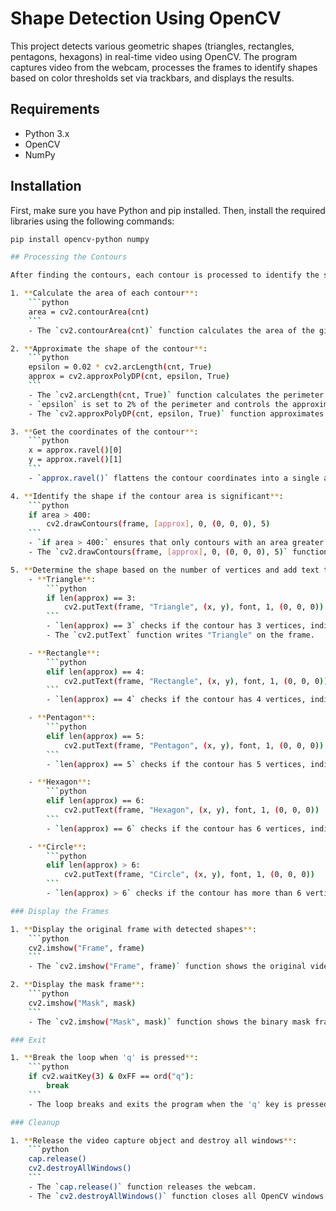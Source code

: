 # Shape Detection Using OpenCV

This project detects various geometric shapes (triangles, rectangles, pentagons, hexagons) in real-time video using OpenCV. The program captures video from the webcam, processes the frames to identify shapes based on color thresholds set via trackbars, and displays the results.

## Requirements

- Python 3.x
- OpenCV
- NumPy

## Installation

First, make sure you have Python and pip installed. Then, install the required libraries using the following commands:

```bash
pip install opencv-python numpy

## Processing the Contours

After finding the contours, each contour is processed to identify the shape. Here are the detailed steps:

1. **Calculate the area of each contour**:
    ```python
    area = cv2.contourArea(cnt)
    ```
    - The `cv2.contourArea(cnt)` function calculates the area of the given contour. This is used to determine the size of the shape.

2. **Approximate the shape of the contour**:
    ```python
    epsilon = 0.02 * cv2.arcLength(cnt, True)
    approx = cv2.approxPolyDP(cnt, epsilon, True)
    ```
    - The `cv2.arcLength(cnt, True)` function calculates the perimeter of the contour.
    - `epsilon` is set to 2% of the perimeter and controls the approximation accuracy.
    - The `cv2.approxPolyDP(cnt, epsilon, True)` function approximates the contour to a simpler shape with fewer vertices.

3. **Get the coordinates of the contour**:
    ```python
    x = approx.ravel()[0]
    y = approx.ravel()[1]
    ```
    - `approx.ravel()` flattens the contour coordinates into a single array. `x` and `y` are the first values in this array and are used to position the text.

4. **Identify the shape if the contour area is significant**:
    ```python
    if area > 400:
        cv2.drawContours(frame, [approx], 0, (0, 0, 0), 5)
    ```
    - `if area > 400:` ensures that only contours with an area greater than 400 are processed.
    - The `cv2.drawContours(frame, [approx], 0, (0, 0, 0), 5)` function draws the contour on the frame.

5. **Determine the shape based on the number of vertices and add text to the frame**:
    - **Triangle**:
        ```python
        if len(approx) == 3:
            cv2.putText(frame, "Triangle", (x, y), font, 1, (0, 0, 0))
        ```
        - `len(approx) == 3` checks if the contour has 3 vertices, indicating a triangle.
        - The `cv2.putText` function writes "Triangle" on the frame.

    - **Rectangle**:
        ```python
        elif len(approx) == 4:
            cv2.putText(frame, "Rectangle", (x, y), font, 1, (0, 0, 0))
        ```
        - `len(approx) == 4` checks if the contour has 4 vertices, indicating a rectangle.

    - **Pentagon**:
        ```python
        elif len(approx) == 5:
            cv2.putText(frame, "Pentagon", (x, y), font, 1, (0, 0, 0))
        ```
        - `len(approx) == 5` checks if the contour has 5 vertices, indicating a pentagon.

    - **Hexagon**:
        ```python
        elif len(approx) == 6:
            cv2.putText(frame, "Hexagon", (x, y), font, 1, (0, 0, 0))
        ```
        - `len(approx) == 6` checks if the contour has 6 vertices, indicating a hexagon.

    - **Circle**:
        ```python
        elif len(approx) > 6:
            cv2.putText(frame, "Circle", (x, y), font, 1, (0, 0, 0))
        ```
        - `len(approx) > 6` checks if the contour has more than 6 vertices, indicating a circle.

### Display the Frames

1. **Display the original frame with detected shapes**:
    ```python
    cv2.imshow("Frame", frame)
    ```
    - The `cv2.imshow("Frame", frame)` function shows the original video frame with detected shapes and labels.

2. **Display the mask frame**:
    ```python
    cv2.imshow("Mask", mask)
    ```
    - The `cv2.imshow("Mask", mask)` function shows the binary mask frame.

### Exit

1. **Break the loop when 'q' is pressed**:
    ```python
    if cv2.waitKey(3) & 0xFF == ord("q"):
        break
    ```
    - The loop breaks and exits the program when the 'q' key is pressed.

### Cleanup

1. **Release the video capture object and destroy all windows**:
    ```python
    cap.release()
    cv2.destroyAllWindows()
    ```
    - The `cap.release()` function releases the webcam.
    - The `cv2.destroyAllWindows()` function closes all OpenCV windows.
